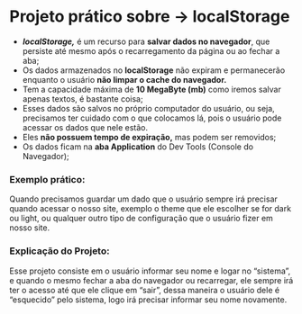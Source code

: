 # Projeto prático sobre -> localStorage

- ***************************************localStorage,*************************************** é um recurso para **************************************************salvar dados no navegador**************************************************, que persiste até mesmo após o recarregamento da página ou ao fechar a aba;
- Os dados armazenados no **localStorage** não expiram e permanecerão enquanto o usuário **não limpar o cache do navegador.**
- Tem a capacidade máxima de ****************************10 MegaByte (mb)**************************** como iremos salvar apenas textos, é bastante coisa;
- Esses dados são salvos no próprio computador do usuário, ou seja, precisamos ter cuidado com o que colocamos lá, pois o usuário pode acessar os dados que nele estão.
- Eles **************************************************************não possuem tempo de expiração,************************************************************** mas podem ser removidos;
- Os dados ficam na **********aba Application********** do Dev Tools (Console do Navegador);

### Exemplo prático:

Quando precisamos guardar um dado que o usuário sempre irá precisar quando acessar o nosso site, exemplo o theme que ele escolher se for dark ou light, ou qualquer outro tipo de configuração que o usuário fizer em nosso site.

### Explicação do Projeto:

Esse projeto consiste em o usuário informar seu nome e logar no “sistema”, e quando o mesmo fechar a aba do navegador ou recarregar, ele sempre irá ter o acesso até que ele clique em “sair”, dessa maneira o usuário dele é “esquecido” pelo sistema, logo irá precisar informar seu nome novamente.
